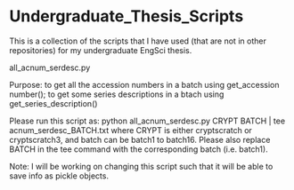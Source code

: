 # Undergraduate_Thesis_Scripts
This is a collection of the scripts that I have used (that are not in other repositories) for my undergraduate EngSci thesis.

all_acnum_serdesc.py

Purpose: to get all the accession numbers in a batch using get_accession number(); to get some series descriptions in a btach using get_series_description()

Please run this script as:
python all_acnum_serdesc.py CRYPT BATCH | tee acnum_serdesc_BATCH.txt
where CRYPT is either cryptscratch or cryptscratch3, and batch can be batch1 to batch16. Please also replace BATCH in the tee command with the corresponding batch (i.e. batch1). 

Note: I will be working on changing this script such that it will be able to save info as pickle objects.
